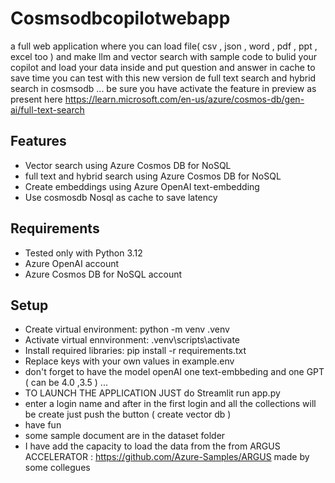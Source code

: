 # Cosmsodbcopilotwebapp
a full web application where you can load file( csv , json , word , pdf , ppt , excel too ) and make llm and vector search with sample code to bulid your copilot and load your data inside and put question and answer in cache to save time
you can test with this new version de full text search and hybrid search in cosmsodb ... be sure you have activate the feature in preview as present here https://learn.microsoft.com/en-us/azure/cosmos-db/gen-ai/full-text-search


## Features
- Vector search using Azure Cosmos DB for NoSQL
- full text and hybrid search using Azure Cosmos DB for NoSQL
- Create embeddings using Azure OpenAI text-embedding
- Use cosmosdb Nosql as cache to save latency

## Requirements
- Tested only with Python 3.12
- Azure OpenAI account
- Azure Cosmos DB for NoSQL account

## Setup
- Create virtual environment: python -m venv .venv
- Activate virtual ennvironment: .venv\scripts\activate
- Install required libraries: pip install -r requirements.txt
- Replace keys with your own values in example.env
- don't forget to have the model openAI one text-embbeding and one GPT ( can be 4.0 ,3.5 ) ...
- TO LAUNCH THE APPLICATION JUST do Streamlit run app.py
- enter a login name and after in the first login and all the collections will be create just push the button ( create vector db  )
- have fun
- some sample document are in the dataset folder
- I have add the capacity to load the data from the from ARGUS ACCELERATOR : https://github.com/Azure-Samples/ARGUS made by some collegues 
